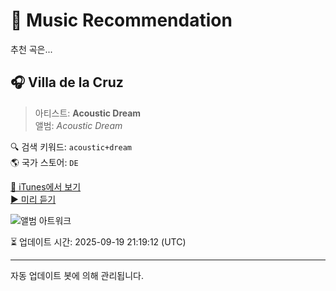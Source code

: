 
# 🎵 Music Recommendation

추천 곡은...

## 🎧 Villa de la Cruz  
> 아티스트: **Acoustic Dream**  
> 앨범: _Acoustic Dream_  

🔍 검색 키워드: `acoustic+dream`  
🌎 국가 스토어: `DE`

[🔗 iTunes에서 보기](https://music.apple.com/de/album/villa-de-la-cruz/49584517?i=49584421&uo=4)  
[▶️ 미리 듣기](https://audio-ssl.itunes.apple.com/itunes-assets/Music/8a/9f/0a/mzm.jmyungkz.aac.p.m4a)

![앨범 아트워크](https://is1-ssl.mzstatic.com/image/thumb/Music/y2005/m03/d09/h17/s05.wlwnfxxu.tif/100x100bb.jpg)

⏳ 업데이트 시간: 2025-09-19 21:19:12 (UTC)

---
자동 업데이트 봇에 의해 관리됩니다.
